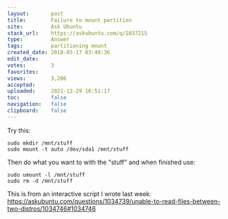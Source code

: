 ```yaml
---
layout:       post
title:        Failure to mount partition
site:         Ask Ubuntu
stack_url:    https://askubuntu.com/q/1037215
type:         Answer
tags:         partitioning mount
created_date: 2018-05-17 03:49:36
edit_date:    
votes:        3
favorites:    
views:        3,286
accepted:     
uploaded:     2021-12-29 16:51:17
toc:          false
navigation:   false
clipboard:    false
---
```


Try this:

``` 
sudo mkdir /mnt/stuff
sudo mount -t auto /dev/sda1 /mnt/stuff

```

Then do what you want to with the "stuff" and when finished use:

``` 
sudo umount -l /mnt/stuff
sudo rm -d /mnt/stuff

```

This is from an interactive script I wrote last week: https://askubuntu.com/questions/1034739/unable-to-read-files-between-two-distros/1034746#1034746
